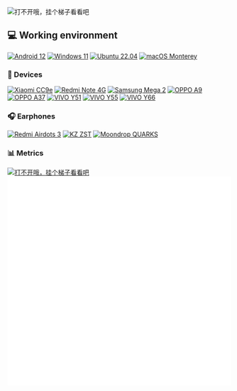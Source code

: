  
![打不开哦，挂个梯子看看吧](https://capsule-render.vercel.app/api?type=Waving&color=timeGradient&height=250&animation=fadeIn&section=header&text=e5u&fontSize=68)

## 💻 Working environment
[![Android 12](https://img.shields.io/badge/Android%2012-3ddc84?style=flat-square&logo=android&logoColor=ffffff)](https://www.android.com/android-12/)
[![Windows 11](https://img.shields.io/badge/Windows%2011-00adef?style=flat-square&logo=windows&logoColor=ffffff)](https://microsoft.com/windows/?r=1)
[![Ubuntu 22.04](https://img.shields.io/badge/Ubuntu%2022%2e04-dd4814?style=flat-square&logo=ubuntu&logoColor=ffffff)](https://releases.ubuntu.com/22.04/)
[![macOS Monterey](https://img.shields.io/badge/macOS%20Monterey-4f4f4f?style=flat-square&logo=macos&logoColor=ffffff)](https://www.apple.com/macos/monterey/)

### 📱 Devices
[![Xiaomi CC9e](https://img.shields.io/badge/Xiaomi%20CC9e-fd4900?style=flat-square&logo=xiaomi&logoColor=ffffff)](https://www.mi.com/micc9e)
[![Redmi Note 4G](https://img.shields.io/badge/Redmi%20Note%204G-fd4900?style=flat-square&logo=xiaomi&logoColor=ffffff)](https://www.mi.com/note4g)
[![Samsung Mega 2](https://img.shields.io/badge/Samsang%20Mega%202-1428a0?style=flat-square&logo=Samsung&logoColor=ffffff)](https://www.samsung.com/cn/support/model/SM-G7508NKQCHC/)
[![OPPO A9](https://img.shields.io/badge/OPPO%20A9-0f743d?style=flat-square)](https://www.oppo.com/en/smartphones/series-a/a9/)
[![OPPO A37](https://img.shields.io/badge/OPPO%20A37-0f743d?style=flat-square)](https://www.oppo.com/in/smartphones/series-a/a37)
[![VIVO Y51](https://img.shields.io/badge/Vivo%20Y51%202015-415fff?style=flat-square)](#)
[![VIVO Y55](https://img.shields.io/badge/Vivo%20Y55%202016-415fff?style=flat-square)](#)
[![VIVO Y66](https://img.shields.io/badge/Vivo%20Y66-415fff?style=flat-square)](https://www.vivo.com.cn/vivo/param/y66)

### 🎧 Earphones
[![Redmi Airdots 3](https://img.shields.io/badge/Redmi%20Airdots%203-fd4900?style=flat-square&logo=xiaomi&logoColor=ffffff)](#)
[![KZ ZST](https://img.shields.io/badge/KZ%20ZST-292421?style=flat-square)](https://www.kzacoustics.com/2017/qterj_1027/5.html)
[![Moondrop QUARKS](https://img.shields.io/badge/Moondrop%20QUARKS-808A87?style=flat-square)](https://moondroplab.com/cn/products/quarks)

### 📊 Metrics
[![打不开哦，挂个梯子看看吧](https://raw.githubusercontent.com/e5u/netease-cloud-music-card/main/card.svg)](https://music.163.com/#/user/home?id=2117389815)
![打不开哦，挂个梯子看看吧](https://raw.githubusercontent.com/e5u/e5u/main/github-metrics.svg)
